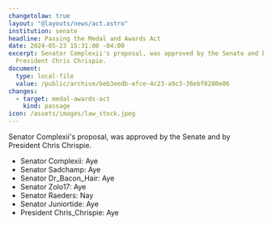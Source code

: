 ```yaml
---
changetolaw: true
layout: "@layouts/news/act.astro"
institution: senate
headline: Passing the Medal and Awards Act
date: 2024-05-23 15:31:00 -04:00
excerpt: Senator Complexii's proposal, was approved by the Senate and by
  President Chris Chrispie.
document:
  type: local-file
  value: /public/archive/beb3eedb-efce-4c23-a9c3-36ebf8280e06
changes:
  - target: medal-awards-act
    kind: passage
icon: /assets/images/law_stock.jpeg
---
```

Senator Complexii's proposal, was approved by the Senate and by President Chris Chrispie.

* Senator Complexii: Aye
* Senator Sadchamp: Aye
* Senator Dr_Bacon_Hair: Aye
* Senator Zolo17: Aye
* Senator Raeders: Nay
* Senator Juniortide: Aye
* President Chris_Chrispie: Aye